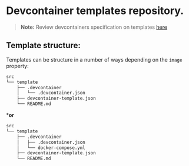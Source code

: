 # Devcontainer templates repository.

> **Note:** Review devcontainers specification on templates [here](https://containers.dev/implementors/templates/)

## Template structure:

Templates can be structure in a number of ways depending on the `image` property:

```bash
src
└── template
    ├── .devcontainer
    │   └── .devcontainer.json
    ├── devcontainer-template.json
    └── README.md
```

***or**

```bash
src
└── template
    ├── .devcontainer
    │   ├── .devcontainer.json
    │   └── docker-compose.yml
    ├── devcontainer-template.json
    └── README.md
```